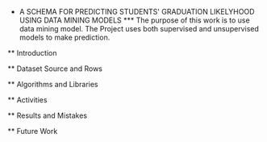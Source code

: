 * A SCHEMA FOR PREDICTING STUDENTS' GRADUATION LIKELYHOOD  USING DATA MINING MODELS
*** The purpose of this work is to use data mining model. The Project uses both supervised and unsupervised models to make prediction.


** Introduction



** Dataset Source and Rows


** Algorithms and Libraries

** Activities


** Results and Mistakes



** Future Work


